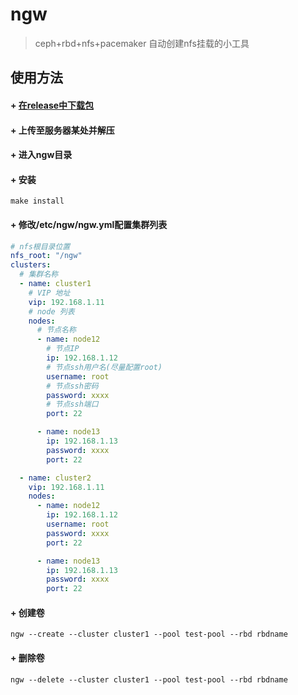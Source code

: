 # ngw 
> ceph+rbd+nfs+pacemaker 自动创建nfs挂载的小工具

## 使用方法
#### + [在release中下载包](https://github.com/xxxmailk/ngw/releases)
#### + 上传至服务器某处并解压
#### + 进入ngw目录
#### + 安装
```shell
make install

```
#### + 修改/etc/ngw/ngw.yml配置集群列表
```yaml
# nfs根目录位置
nfs_root: "/ngw"
clusters:
  # 集群名称
  - name: cluster1
    # VIP 地址
    vip: 192.168.1.11
    # node 列表
    nodes:
      # 节点名称
      - name: node12
        # 节点IP
        ip: 192.168.1.12
        # 节点ssh用户名(尽量配置root)
        username: root
        # 节点ssh密码
        password: xxxx
        # 节点ssh端口
        port: 22

      - name: node13
        ip: 192.168.1.13
        password: xxxx
        port: 22

  - name: cluster2
    vip: 192.168.1.11
    nodes:
      - name: node12
        ip: 192.168.1.12
        username: root
        password: xxxx
        port: 22

      - name: node13
        ip: 192.168.1.13
        password: xxxx
        port: 22 
```
#### + 创建卷
```shell
ngw --create --cluster cluster1 --pool test-pool --rbd rbdname
```
#### + 删除卷
```shell
ngw --delete --cluster cluster1 --pool test-pool --rbd rbdname
```

> 
